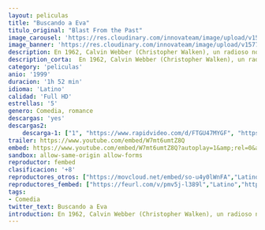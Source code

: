 ```yaml
---
layout: peliculas
title: "Buscando a Eva"
titulo_original: "Blast From the Past"
image_carousel: 'https://res.cloudinary.com/innovateam/image/upload/v1577500658/eva-min_xbz55y.jpg'
image_banner: 'https://res.cloudinary.com/innovateam/image/upload/v1577500659/newline-blastfromthepast-Full-Image_GalleryBackground-en-US-1484000598514._SX1080_-min_bsiiuv.jpg'
description: En 1962, Calvin Webber (Christopher Walken), un radioso no obstante obseso científico, vivía con su marida Helen (Sissy Spacek) en Los Ángeles. En plena explosiones de los misiles de Cuba, un nave espacial sufre un accidente junto a la vivienda de los Webber, que, convencidos de que ha prorrumpido una querella primordial, se guarecen en un parapeto fabricado por Calvin. 35 años seguidamente, su cachorro Adam (Brendan Fraser), nacido en esa género de gárgola temporal, sale a la faz para probar si la Tierra sigue siendo apta para la fortaleza humana.
description_corta:  En 1962, Calvin Webber (Christopher Walken), un radioso no obstante obseso científico, vivía con su marida Helen (Sissy Spacek) en Los Ángeles. En plena explosiones de los misiles de Cuba, un nave espacial sufre...
category: 'peliculas'
anio: '1999'
duracion: '1h 52 min'
idioma: 'Latino'
calidad: 'Full HD'
estrellas: '5'
genero: Comedia, romance
descargas: 'yes'
descargas2:
    descarga-1: ["1", "https://www.rapidvideo.com/d/FTGU47MYGF", "https://www.google.com/s2/favicons?domain=openload.co","OpenLoad","https://res.cloudinary.com/imbriitneysam/image/upload/v1541473684/mexico.png", "Latino", "Full HD"]
trailer: https://www.youtube.com/embed/W7mt6umtZ8Q
embed: https://www.youtube.com/embed/W7mt6umtZ8Q?autoplay=1&amp;rel=0&amp;hd=1&border=0&wmode=opaque&enablejsapi=1&modestbranding=1&controls=1&showinfo=0
sandbox: allow-same-origin allow-forms
reproductor: fembed
clasificacion: '+8'
reproductores_otros: ["https://movcloud.net/embed/so-u4y0lWnFA","Latino"]
reproductores_fembed: ["https://feurl.com/v/pmv5j-l389l","Latino","https://feurl.com/v/nyjq6s2qpreee6m","Latino"]
tags:
- Comedia
twitter_text: Buscando a Eva
introduction: En 1962, Calvin Webber (Christopher Walken), un radioso no obstante obseso científico, vivía con su marida Helen (Sissy Spacek) en Los Ángeles. En plena explosiones de los misiles de Cuba, un nave espacial sufre..
---
```












